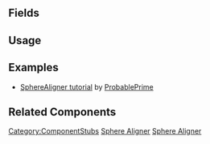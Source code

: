 <languages></languages> <translate>

## Fields

## Usage

## Examples

-   [SphereAligner
    tutorial](https://www.youtube.com/watch?v=P07VpBHknts) by
    [ProbablePrime](User:ProbablePrime "wikilink")

## Related Components

</translate>

[Category:ComponentStubs](Category:ComponentStubs "wikilink") [Sphere
Aligner](Category:Components{{#translation:}} "wikilink") [Sphere
Aligner](Category:Components:Transform:Drivers{{#translation:}} "wikilink")